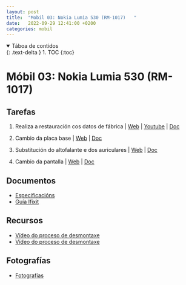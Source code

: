 ```yaml
---
layout: post
title:  "Mobil 03: Nokia Lumia 530 (RM-1017)   "
date:   2022-09-29 12:41:00 +0200
categories: mobil
---
```


<details open markdown="block">
  <summary>
    Táboa de contidos
  </summary>
  {: .text-delta }
1. TOC
{:toc}
</details>


# Móbil 03:   Nokia Lumia 530 (RM-1017)

## Tarefas
1. Realiza a restauración cos datos de fábrica  | [Web](https://es.ifixit.com/Gu%C3%ADa/Factory+-+Hard+Reset/42130?lang=en) | [Youtube](https://www.youtube.com/watch?v=7_J0b2zkFsE&ab_channel=ZFix) | [Doc]({{site.baseurl}}/taller/mobiles/02/01_hard_reset.pdf)

2. Cambio da placa base | [Web](https://es.ifixit.com/Gu%C3%ADa/Nokia+Lumia+530+Logic+Board+Replacement/40861?lang=en) | [Doc]({{site.baseurl}}/taller/mobiles/02/02_cambio_placa_base.pdf)

3. Substitución do altofalante e dos auriculares   | [Web](https://es.ifixit.com/Gu%C3%ADa/Nokia+Lumia+530+Loudspeaker+and+Earpiece+Replacement/40860?lang=en) | [Doc]({{site.baseurl}}/taller/mobiles/02/03_cambio_autofalante_auriculares.pdf)


4. Cambio da pantalla  | [Web](https://es.ifixit.com/Gu%C3%ADa/Nokia+Lumia+530+Touch+screen+LCD+Display+Replacement/40820?lang=en) | [Doc]({{site.baseurl}}/taller/mobiles/02/04_cambio_pantalla.pdf)



## Documentos
* [Especificacións](https://www.movilcelular.es/especificaciones/nokia/lumia-530/)
* [Guía Ifixit](https://es.ifixit.com/Device/Nokia_Lumia_530)


## Recursos
 - [Vídeo do proceso de desmontaxe]( https://www.youtube.com/watch?v=qHu457l_lKA&ab_channel=TECNIDIEGO)
 - [Vídeo do proceso de desmontaxe]( https://www.youtube.com/watch?v=hkauf9ltUYM&ab_channel=aprendiendojuntosencelulares)


## Fotografías

 * [Fotografías]({{site.baseurl}}/taller/mobil/03/fotos/fotos.pdf)